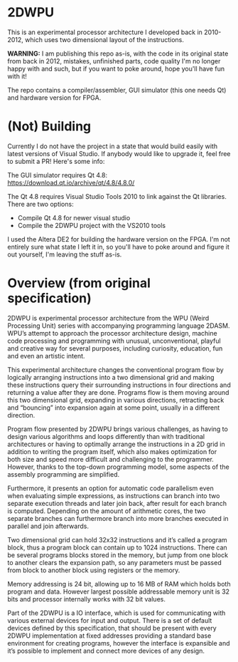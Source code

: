 # 2DWPU
This is an experimental processor architecture I developed back in 2010-2012, which uses two dimensional layout of the instructions. 

**WARNING:** I am publishing this repo as-is, with the code in its original state from back in 2012, mistakes, unfinished parts, code quality I'm no longer happy with and such, but if you want to poke around, hope you'll have fun with it!

The repo contains a compiler/assembler, GUI simulator (this one needs Qt) and hardware version for FPGA.

# (Not) Building
Currently I do not have the project in a state that would build easily with latest versions of Visual Studio. If anybody would like to upgrade it, feel free to submit a PR! Here's some info:

The GUI simulator requires Qt 4.8: https://download.qt.io/archive/qt/4.8/4.8.0/

The Qt 4.8 requires Visual Studio Tools 2010 to link against the Qt libraries. There are two options:
- Compile Qt 4.8 for newer visual studio
- Compile the 2DWPU project with the VS2010 tools

I used the Altera DE2 for building the hardware version on the FPGA. I'm not entirely sure what state I left it in, so you'll have to poke around and figure it out yourself, I'm leaving the stuff as-is.

# Overview (from original specification)

2DWPU is experimental processor architecture from the WPU (Weird Processing Unit) series with accompanying 
programming language 2DASM. WPU’s attempt to approach the processor architecture design, machine code 
processing and programming with unusual, unconventional, playful and creative way for several purposes, including 
curiosity, education, fun and even an artistic intent.

This experimental architecture changes the conventional program flow by logically arranging instructions into a two 
dimensional grid and making these instructions query their surrounding instructions in four directions and returning 
a value after they are done. Programs flow is them moving around this two dimensional grid, expanding in various 
directions, retracting back and “bouncing” into expansion again at some point, usually in a different direction. 

Program flow presented by 2DWPU brings various challenges, as having to design various algorithms and loops 
differently than with traditional architectures or having to optimally arrange the instructions in a 2D grid in addition 
to writing the program itself, which also makes optimization for both size and speed more difficult and challenging to 
the programmer. However, thanks to the top-down programming model, some aspects of the assembly 
programming are simplified.

Furthermore, it presents an option for automatic code parallelism even when evaluating simple expressions, as 
instructions can branch into two separate execution threads and later join back, after result for each branch is 
computed. Depending on the amount of arithmetic cores, the two separate branches can furthermore branch into 
more branches executed in parallel and join afterwards.

Two dimensional grid can hold 32x32 instructions and it’s called a program block, thus a program block can contain 
up to 1024 instructions. There can be several programs blocks stored in the memory, but jump from one block to 
another clears the expansion path, so any parameters must be passed from block to another block using registers or 
the memory.

Memory addressing is 24 bit, allowing up to 16 MB of RAM which holds both program and data. However largest 
possible addressable memory unit is 32 bits and processor internally works with 32 bit values.

Part of the 2DWPU is a IO interface, which is used for communicating with various external devices for input and 
output. There is a set of default devices defined by this specification, that should be present with every 2DWPU 
implementation at fixed addresses providing a standard base environment for creating programs, however the 
interface is expansible and it’s possible to implement and connect more devices of any design.
